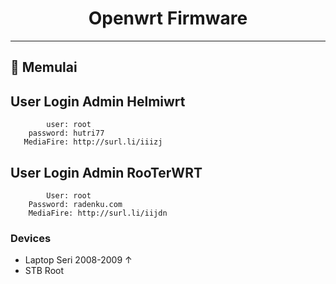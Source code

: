 <div align="center">
        <h1>Openwrt Firmware</h1>
    <p> </p>
</div>

---

## 🚀 Memulai

 ## User Login Admin Helmiwrt
            user: root
        password: hutri77
       MediaFire: http://surl.li/iiizj
       
## User Login Admin RooTerWRT
            User: root
        Password: radenku.com
        MediaFire: http://surl.li/iijdn

### Devices

- Laptop Seri 2008-2009 &#8593;
- STB Root
